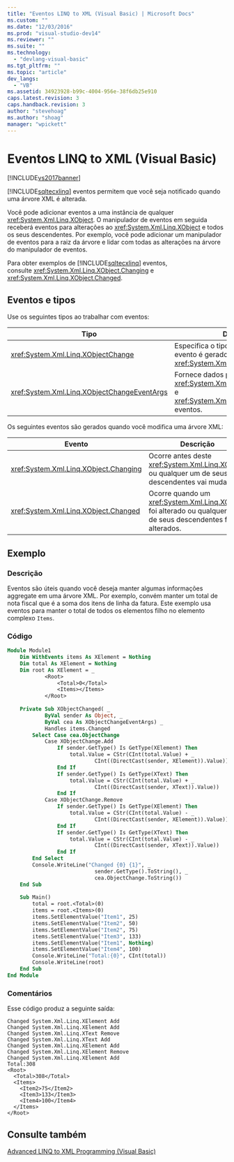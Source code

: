 ```yaml
---
title: "Eventos LINQ to XML (Visual Basic) | Microsoft Docs"
ms.custom: ""
ms.date: "12/03/2016"
ms.prod: "visual-studio-dev14"
ms.reviewer: ""
ms.suite: ""
ms.technology: 
  - "devlang-visual-basic"
ms.tgt_pltfrm: ""
ms.topic: "article"
dev_langs: 
  - "VB"
ms.assetid: 34923928-b99c-4004-956e-38f6db25e910
caps.latest.revision: 3
caps.handback.revision: 3
author: "stevehoag"
ms.author: "shoag"
manager: "wpickett"
---
```

# Eventos LINQ to XML (Visual Basic)
[!INCLUDE[vs2017banner](../../../../csharp/includes/vs2017banner.md)]

[!INCLUDE[sqltecxlinq](../../../../csharp/programming-guide/concepts/linq/includes/sqltecxlinq_md.md)] eventos permitem que você seja notificado quando uma árvore XML é alterada.  
  
 Você pode adicionar eventos a uma instância de qualquer <xref:System.Xml.Linq.XObject>. O manipulador de eventos em seguida receberá eventos para alterações ao <xref:System.Xml.Linq.XObject> e todos os seus descendentes. Por exemplo, você pode adicionar um manipulador de eventos para a raiz da árvore e lidar com todas as alterações na árvore do manipulador de eventos.  
  
 Para obter exemplos de [!INCLUDE[sqltecxlinq](../../../../csharp/programming-guide/concepts/linq/includes/sqltecxlinq_md.md)] eventos, consulte <xref:System.Xml.Linq.XObject.Changing> e <xref:System.Xml.Linq.XObject.Changed>.  
  
## Eventos e tipos  
 Use os seguintes tipos ao trabalhar com eventos:  
  
|Tipo|Descrição|  
|----------|---------------|  
|<xref:System.Xml.Linq.XObjectChange>|Especifica o tipo de evento quando um evento é gerado para um <xref:System.Xml.Linq.XObject>.|  
|<xref:System.Xml.Linq.XObjectChangeEventArgs>|Fornece dados para o <xref:System.Xml.Linq.XObject.Changing> e <xref:System.Xml.Linq.XObject.Changed> eventos.|  
  
 Os seguintes eventos são gerados quando você modifica uma árvore XML:  
  
|Evento|Descrição|  
|------------|---------------|  
|<xref:System.Xml.Linq.XObject.Changing>|Ocorre antes deste <xref:System.Xml.Linq.XObject> ou qualquer um de seus descendentes vai mudar.|  
|<xref:System.Xml.Linq.XObject.Changed>|Ocorre quando um <xref:System.Xml.Linq.XObject> foi alterado ou qualquer um de seus descendentes foram alterados.|  
  
## Exemplo  
  
### Descrição  
 Eventos são úteis quando você deseja manter algumas informações aggregate em uma árvore XML. Por exemplo, convém manter um total de nota fiscal que é a soma dos itens de linha da fatura. Este exemplo usa eventos para manter o total de todos os elementos filho no elemento complexo `Items`.  
  
### Código  
  
```vb  
Module Module1  
    Dim WithEvents items As XElement = Nothing  
    Dim total As XElement = Nothing  
    Dim root As XElement = _  
            <Root>  
                <Total>0</Total>  
                <Items></Items>  
            </Root>  
  
    Private Sub XObjectChanged( _  
            ByVal sender As Object, _  
            ByVal cea As XObjectChangeEventArgs) _  
            Handles items.Changed  
        Select Case cea.ObjectChange  
            Case XObjectChange.Add  
                If sender.GetType() Is GetType(XElement) Then  
                    total.Value = CStr(CInt(total.Value) + _  
                            CInt((DirectCast(sender, XElement)).Value))  
                End If  
                If sender.GetType() Is GetType(XText) Then  
                    total.Value = CStr(CInt(total.Value) + _  
                            CInt((DirectCast(sender, XText)).Value))  
                End If  
            Case XObjectChange.Remove  
                If sender.GetType() Is GetType(XElement) Then  
                    total.Value = CStr(CInt(total.Value) - _  
                            CInt((DirectCast(sender, XElement)).Value))  
                End If  
                If sender.GetType() Is GetType(XText) Then  
                    total.Value = CStr(CInt(total.Value) - _  
                            CInt((DirectCast(sender, XText)).Value))  
                End If  
        End Select  
        Console.WriteLine("Changed {0} {1}", _  
                            sender.GetType().ToString(), _  
                            cea.ObjectChange.ToString())  
    End Sub  
  
    Sub Main()  
        total = root.<Total>(0)  
        items = root.<Items>(0)  
        items.SetElementValue("Item1", 25)  
        items.SetElementValue("Item2", 50)  
        items.SetElementValue("Item2", 75)  
        items.SetElementValue("Item3", 133)  
        items.SetElementValue("Item1", Nothing)  
        items.SetElementValue("Item4", 100)  
        Console.WriteLine("Total:{0}", CInt(total))  
        Console.WriteLine(root)  
    End Sub  
End Module  
```  
  
### Comentários  
 Esse código produz a seguinte saída:  
  
```  
Changed System.Xml.Linq.XElement Add  
Changed System.Xml.Linq.XElement Add  
Changed System.Xml.Linq.XText Remove  
Changed System.Xml.Linq.XText Add  
Changed System.Xml.Linq.XElement Add  
Changed System.Xml.Linq.XElement Remove  
Changed System.Xml.Linq.XElement Add  
Total:308  
<Root>  
  <Total>308</Total>  
  <Items>  
    <Item2>75</Item2>  
    <Item3>133</Item3>  
    <Item4>100</Item4>  
  </Items>  
</Root>  
```  
  
## Consulte também  
 [Advanced LINQ to XML Programming \(Visual Basic\)](../../../../visual-basic/programming-guide/concepts/linq/advanced-linq-to-xml-programming.md)